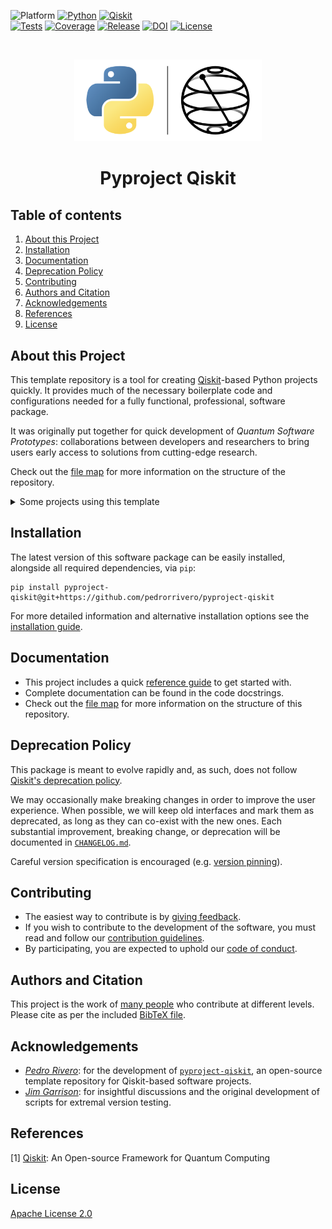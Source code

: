 <!-- SHIELDS -->
<div align="left">

  ![Platform](https://img.shields.io/badge/Platform-Linux%20%7C%20macOS%20%7C%20Windows-informational)
  [![Python](https://img.shields.io/badge/Python-3.8%20%7C%203.9%20%7C%203.10%20%7C%203.11%20%7C%203.12-informational)](https://www.python.org/)
  [![Qiskit](https://img.shields.io/badge/Qiskit-%E2%89%A5%200.45.1-6133BD)](https://github.com/Qiskit/qiskit) <br />
  [![Tests](https://github.com/pedrorrivero/pyproject-qiskit/actions/workflows/test.yml/badge.svg)](https://github.com/pedrorrivero/pyproject-qiskit/actions/workflows/test.yml)
  [![Coverage](https://coveralls.io/repos/github/pedrorrivero/pyproject-qiskit/badge.svg?branch=main)](https://coveralls.io/github/pedrorrivero/pyproject-qiskit?branch=main)
  [![Release](https://img.shields.io/github/release/pedrorrivero/pyproject-qiskit.svg?include_prereleases&label=Release)](https://github.com/pedrorrivero/pyproject-qiskit/releases)
  [![DOI](https://img.shields.io/badge/DOI-zz.nnnn/zenodo.ddddddd-informational)](https://zenodo.org/)
  [![License](https://img.shields.io/github/license/pedrorrivero/pyproject-qiskit?label=License)](LICENSE.txt)

</div> <br />

<!-- PROJECT LOGO AND TITLE -->
<p align="center">
  <a href="README.md">
    <img src="https://github.com/pedrorrivero/pyproject-qiskit/blob/main/docs/media/cover.png?raw=true" alt="Logo" width="300">
  </a>
  <h1 align="center">Pyproject Qiskit</h1>
</p>

<!-- QUICK LINKS -->
<!-- <p align="center">
  <a href="https://mybinder.org/">
    <img src="https://ibm.biz/BdPq3s" alt="Launch Demo" hspace="5" vspace="10">
  </a>
  <a href="https://www.youtube.com/c/qiskit">
    <img src="https://img.shields.io/badge/watch-video-FF0000.svg?style=for-the-badge&logo=youtube" alt="Watch Video" hspace="5" vspace="10">
  </a>
</p> -->


<!-- ---------------------------------------------------------------------- -->

## Table of contents

1. [About this Project](#about-this-project)
2. [Installation](#installation)
3. [Documentation](#documentation)
4. [Deprecation Policy](#deprecation-policy)
5. [Contributing](#contributing)
6. [Authors and Citation](#authors-and-citation)
7. [Acknowledgements](#acknowledgements)
8. [References](#references)
9. [License](#license)


<!-- ---------------------------------------------------------------------- -->

## About this Project

This template repository is a tool for creating [Qiskit](https://www.ibm.com/quantum/qiskit)-based Python projects quickly. It provides much of the necessary boilerplate code and configurations needed for a fully functional, professional, software package.

It was originally put together for quick development of _Quantum Software Prototypes_: collaborations between developers and researchers to bring users early access to solutions from cutting-edge research.

Check out the [file map](https://github.com/pedrorrivero/pyproject-qiskit/blob/main/FILEMAP.md) for more information on the structure of the repository.

<details>
<summary>Some projects using this template</summary>

- [Quantum Enablement](https://github.com/IBM-Quantum-Technical-Enablement/quantum-enablement)
- [Prototype ZNE](https://github.com/qiskit-community/prototype-zne)
- [PR Toolbox](https://github.com/pedrorrivero/pr-toolbox)
- [Staged Primitives](https://github.com/Qiskit-Extensions/staged-primitives)
</details>


<!-- ---------------------------------------------------------------------- -->

## Installation

The latest version of this software package can be easily installed, alongside all required dependencies, via `pip`:
```
pip install pyproject-qiskit@git+https://github.com/pedrorrivero/pyproject-qiskit
```

For more detailed information and alternative installation options see the [installation guide](https://github.com/pedrorrivero/pyproject-qiskit/blob/main/INSTALL.md).


<!-- ---------------------------------------------------------------------- -->

## Documentation

- This project includes a quick [reference guide](https://github.com/pedrorrivero/pyproject-qiskit/blob/main/docs/reference_guide.md) to get started with.
- Complete documentation can be found in the code docstrings.
- Check out the [file map](https://github.com/pedrorrivero/pyproject-qiskit/blob/main/FILEMAP.md) for more information on the structure of this repository.


<!-- ---------------------------------------------------------------------- -->

## Deprecation Policy

This package is meant to evolve rapidly and, as such, does not follow [Qiskit's deprecation policy](https://github.com/Qiskit/qiskit/blob/main/DEPRECATION.md). 

We may occasionally make breaking changes in order to improve the user experience. When possible, we will keep old interfaces and mark them as deprecated, as long as they can co-exist with the new ones. Each substantial improvement, breaking change, or deprecation will be documented in [`CHANGELOG.md`](https://github.com/pedrorrivero/pyproject-qiskit/blob/main/CHANGELOG.md). 

Careful version specification is encouraged (e.g. [version pinning](https://www.easypost.com/dependency-pinning-guide)).


<!-- ---------------------------------------------------------------------- -->

## Contributing

- The easiest way to contribute is by [giving feedback](https://github.com/pedrorrivero/pyproject-qiskit/blob/main/CONTRIBUTING.md#giving-feedback).
- If you wish to contribute to the development of the software, you must read and follow our [contribution guidelines](https://github.com/pedrorrivero/pyproject-qiskit/blob/main/CONTRIBUTING.md).
- By participating, you are expected to uphold our [code of conduct](https://github.com/pedrorrivero/pyproject-qiskit/blob/main/CODE_OF_CONDUCT.md).


<!-- ---------------------------------------------------------------------- -->

## Authors and Citation

This project is the work of [many people](https://github.com/pedrorrivero/pyproject-qiskit/graphs/contributors) who contribute at different levels. Please cite as per the included [BibTeX file](https://github.com/pedrorrivero/pyproject-qiskit/blob/main/CITATION.bib).


<!-- ---------------------------------------------------------------------- -->

## Acknowledgements

- [*Pedro Rivero*](https://github.com/pedrorrivero):
  for the development of [`pyproject-qiskit`](https://github.com/pedrorrivero/pyproject-qiskit), an open-source template repository for Qiskit-based software projects.
- [*Jim Garrison*](https://github.com/garrison):
  for insightful discussions and the original development of scripts for extremal version testing.


<!-- ---------------------------------------------------------------------- -->

## References

[1] [Qiskit](https://github.com/Qiskit/qiskit): An Open-source Framework for Quantum Computing


<!-- ---------------------------------------------------------------------- -->

## License

[Apache License 2.0](https://github.com/pedrorrivero/pyproject-qiskit/blob/main/LICENSE.txt)
